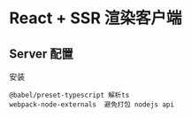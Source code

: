 # React + SSR 渲染客户端

## Server 配置
安装 

    @babel/preset-typescript 解析ts
    webpack-node-externals  避免打包 nodejs api